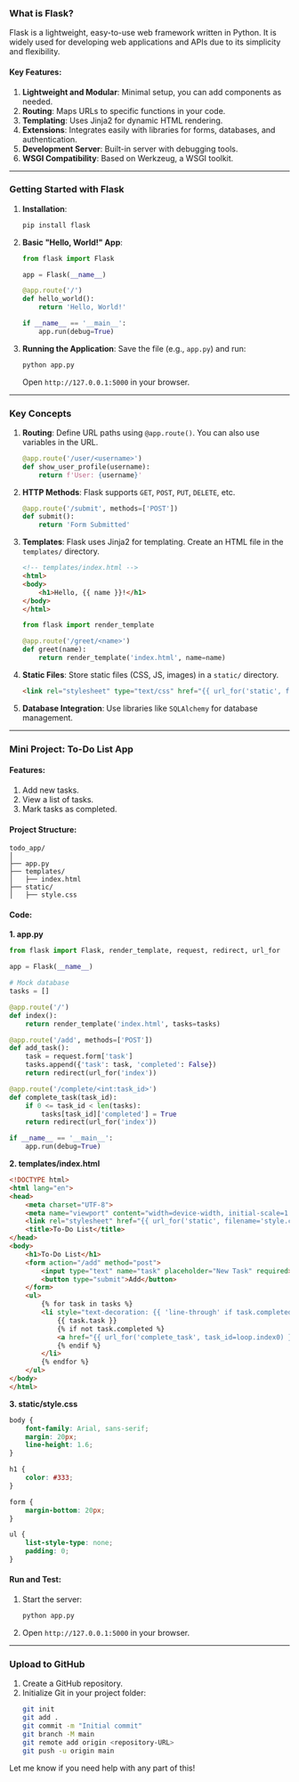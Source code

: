 ### **What is Flask?**

Flask is a lightweight, easy-to-use web framework written in Python. It is widely used for developing web applications and APIs due to its simplicity and flexibility.

#### Key Features:
1. **Lightweight and Modular**: Minimal setup, you can add components as needed.
2. **Routing**: Maps URLs to specific functions in your code.
3. **Templating**: Uses Jinja2 for dynamic HTML rendering.
4. **Extensions**: Integrates easily with libraries for forms, databases, and authentication.
5. **Development Server**: Built-in server with debugging tools.
6. **WSGI Compatibility**: Based on Werkzeug, a WSGI toolkit.

---
### **Getting Started with Flask**

1. **Installation**:
   ```bash
   pip install flask
   ```

2. **Basic "Hello, World!" App**:
   ```python
   from flask import Flask

   app = Flask(__name__)

   @app.route('/')
   def hello_world():
       return 'Hello, World!'

   if __name__ == '__main__':
       app.run(debug=True)
   ```

3. **Running the Application**:
   Save the file (e.g., `app.py`) and run:
   ```bash
   python app.py
   ```
   Open `http://127.0.0.1:5000` in your browser.

---

### **Key Concepts**

1. **Routing**:
   Define URL paths using `@app.route()`. You can also use variables in the URL.
   ```python
   @app.route('/user/<username>')
   def show_user_profile(username):
       return f'User: {username}'
   ```

2. **HTTP Methods**:
   Flask supports `GET`, `POST`, `PUT`, `DELETE`, etc.
   ```python
   @app.route('/submit', methods=['POST'])
   def submit():
       return 'Form Submitted'
   ```

3. **Templates**:
   Flask uses Jinja2 for templating. Create an HTML file in the `templates/` directory.
   ```html
   <!-- templates/index.html -->
   <html>
   <body>
       <h1>Hello, {{ name }}!</h1>
   </body>
   </html>
   ```
   ```python
   from flask import render_template

   @app.route('/greet/<name>')
   def greet(name):
       return render_template('index.html', name=name)
   ```

4. **Static Files**:
   Store static files (CSS, JS, images) in a `static/` directory.
   ```html
   <link rel="stylesheet" type="text/css" href="{{ url_for('static', filename='style.css') }}">
   ```

5. **Database Integration**:
   Use libraries like `SQLAlchemy` for database management.

---

### **Mini Project: To-Do List App**

#### **Features**:
1. Add new tasks.
2. View a list of tasks.
3. Mark tasks as completed.

#### **Project Structure**:
```
todo_app/
│
├── app.py
├── templates/
│   ├── index.html
├── static/
│   ├── style.css
```

#### **Code**:

**1. app.py**
```python
from flask import Flask, render_template, request, redirect, url_for

app = Flask(__name__)

# Mock database
tasks = []

@app.route('/')
def index():
    return render_template('index.html', tasks=tasks)

@app.route('/add', methods=['POST'])
def add_task():
    task = request.form['task']
    tasks.append({'task': task, 'completed': False})
    return redirect(url_for('index'))

@app.route('/complete/<int:task_id>')
def complete_task(task_id):
    if 0 <= task_id < len(tasks):
        tasks[task_id]['completed'] = True
    return redirect(url_for('index'))

if __name__ == '__main__':
    app.run(debug=True)
```

**2. templates/index.html**
```html
<!DOCTYPE html>
<html lang="en">
<head>
    <meta charset="UTF-8">
    <meta name="viewport" content="width=device-width, initial-scale=1.0">
    <link rel="stylesheet" href="{{ url_for('static', filename='style.css') }}">
    <title>To-Do List</title>
</head>
<body>
    <h1>To-Do List</h1>
    <form action="/add" method="post">
        <input type="text" name="task" placeholder="New Task" required>
        <button type="submit">Add</button>
    </form>
    <ul>
        {% for task in tasks %}
        <li style="text-decoration: {{ 'line-through' if task.completed else 'none' }};">
            {{ task.task }}
            {% if not task.completed %}
            <a href="{{ url_for('complete_task', task_id=loop.index0) }}">Mark as Completed</a>
            {% endif %}
        </li>
        {% endfor %}
    </ul>
</body>
</html>
```

**3. static/style.css**
```css
body {
    font-family: Arial, sans-serif;
    margin: 20px;
    line-height: 1.6;
}

h1 {
    color: #333;
}

form {
    margin-bottom: 20px;
}

ul {
    list-style-type: none;
    padding: 0;
}
```

#### **Run and Test**:
1. Start the server:
   ```bash
   python app.py
   ```
2. Open `http://127.0.0.1:5000` in your browser.

---

### **Upload to GitHub**
1. Create a GitHub repository.
2. Initialize Git in your project folder:
   ```bash
   git init
   git add .
   git commit -m "Initial commit"
   git branch -M main
   git remote add origin <repository-URL>
   git push -u origin main
   ```

Let me know if you need help with any part of this!
